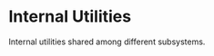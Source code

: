 [//]: <> (SPDX-License-Identifier: Apache-2.0)

# Internal Utilities

Internal utilities shared among different subsystems.

